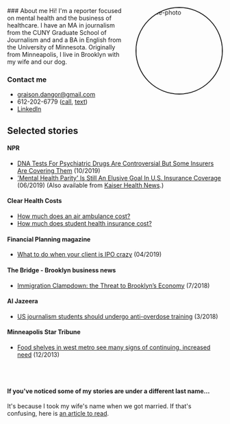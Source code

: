 <head>
  <title>Graison Dangor - Mental health journalist in Brooklyn</title>
</head>
### About me
<a href="https://ibb.co/Njf6MWM"><img src="https://i.ibb.co/2tR7TcT/graison.png" alt="profile-photo" border="2" style="border-radius: 50%; float:right; width:200px; margin-left:20px;"></a>
Hi! I'm a reporter focused on mental health and the business of healthcare. I have an MA in journalism from the CUNY Graduate School of Journalism and and a BA in English from the University of Minnesota. Originally from Minneapolis, I live in Brooklyn with my wife and our dog.


### Contact me
* <graison.dangor@gmail.com>
* 612-202-6779 ([call](tel:6122026779), <a href="sms:+16122026779">text</a>)
* [LinkedIn](https://linkedin.com/in/graisondangor)


## Selected stories

#### NPR
* [DNA Tests For Psychiatric Drugs Are Controversial But Some Insurers Are Covering Them](https://www.npr.org/sections/health-shots/2019/10/17/766473930/dna-tests-for-psychiatric-drugs-are-controversial-but-some-insurers-are-covering) (10/2019)
* ['Mental Health Parity' Is Still An Elusive Goal In U.S. Insurance Coverage](https://www.npr.org/sections/health-shots/2019/06/07/730404539/mental-health-parity-is-still-an-elusive-goal-in-u-s-insurance-coverage) (06/2019) (Also available from [Kaiser Health News](https://khn.org/news/legal-promise-of-equal-mental-health-treatment-often-falls-short/).)

#### Clear Health Costs
* [How much does an air ambulance cost?](https://clearhealthcosts.com/blog/2019/10/how-much-does-an-air-ambulance-cost/)
* [How much does student health insurance cost?](https://clearhealthcosts.com/blog/2019/09/how-much-does-student-health-insurance-cost/)

#### Financial Planning magazine
* [What to do when your client is IPO crazy](https://www.financial-planning.com/news/lyft-uber-pinterest-slack-should-your-clients-buy-ipos) (04/2019)

#### The Bridge - Brooklyn business news
* [Immigration Clampdown: the Threat to Brooklyn’s Economy](https://thebridgebk.com/immigration-clampdown-threat-brooklyns-economy/) (7/2018)

#### Al Jazeera
* [US journalism students should undergo anti-overdose training](https://www.aljazeera.com/indepth/opinion/journalism-students-undergo-anti-overdose-training-180315125055224.html) (3/2018)

#### Minneapolis Star Tribune
* [Food shelves in west metro see many signs of continuing, increased need](http://www.startribune.com/food-shelves-in-west-metro-see-many-signs-of-continuing-increased-need/236073631/) (12/2013)

<br><br>

#### If you've noticed some of my stories are under a different last name...
It's because I took my wife's name when we got married. If that's confusing, here is [an article to read](https://www.bbc.com/news/stories-42720646).
